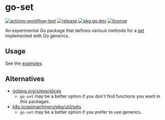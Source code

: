 # go-set

[![actions-workflow-test][actions-workflow-test-badge]][actions-workflow-test]
[![release][release-badge]][release]
[![pkg.go.dev][pkg.go.dev-badge]][pkg.go.dev]
[![license][license-badge]][license]

An experimental Go package that defines various methods for a [set](https://en.wikipedia.org/wiki/Set_(abstract_data_type)) implemented with Go generics.

## Usage

See the [examples](./example_test.go).

## Alternatives

- [golang.org/x/exp/slices](https://pkg.go.dev/golang.org/x/exp/slices)
  - `go-set` may be a better option if you don't find functions you want in this packages.
- [k8s.io/apimachinery/pkg/util/sets](https://pkg.go.dev/k8s.io/apimachinery/pkg/util/sets)
  - `go-set` may be a better option if you prefer to use generics.

<!-- badge links -->

[actions-workflow-test]: https://github.com/micnncim/go-set/actions?query=workflow%3ATest
[actions-workflow-test-badge]: https://img.shields.io/github/workflow/status/micnncim/go-set/Test?label=Test&style=for-the-badge&logo=github

[release]: https://github.com/micnncim/go-set/releases
[release-badge]: https://img.shields.io/github/v/release/micnncim/go-set?style=for-the-badge&logo=github

[pkg.go.dev]: https://pkg.go.dev/github.com/micnncim/go-set?tab=overview
[pkg.go.dev-badge]: http://bit.ly/pkg-go-dev-badge

[license]: LICENSE
[license-badge]: https://img.shields.io/github/license/micnncim/go-set?style=for-the-badge
